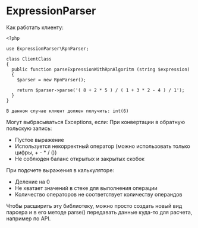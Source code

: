 # ExpressionParser

Как работать клиенту:

```
<?php

use ExpressionParser\RpnParser;

class ClientClass
{
  public function parseExpressionWithRpnAlgoritm (string $expression)
  {
    $parser = new RpnParser();
    
    return $parser->parse('( 8 + 2 * 5 ) / ( 1 + 3 * 2 - 4 ) / 1');
  }
}
```


```
В данном случае клиент должен получить: int(6)
```

Могут выбрасываться Exceptions, если:
При конвертации в обратную польскую запись:
- Пустое выражение
- Используется некорректный оператор (можно использовать только цифры, + - * / ())
- Не соблюден баланс открытых и закрытых скобок

При подсчете выражения в калькуляторе:
- Деление на 0
- Не хватает значений в стеке для выполнения операции
- Количество операторов не соответствует количеству операндов

Чтобы расширить эту библиотеку, можно просто создать новый вид парсера и в его методе parse() передавать данные куда-то для расчета, например по API.
